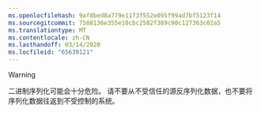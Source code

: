 ```yaml
---
ms.openlocfilehash: 9af0bed8a779e1173f552e095f99ad7bf5123f14
ms.sourcegitcommit: 7588136e355e10cbc2582f389c90c127363c02a5
ms.translationtype: MT
ms.contentlocale: zh-CN
ms.lasthandoff: 03/14/2020
ms.locfileid: "65639121"
---
```

> [!WARNING]
> 二进制序列化可能会十分危险。 请不要从不受信任的源反序列化数据，也不要将序列化数据往返到不受控制的系统。
